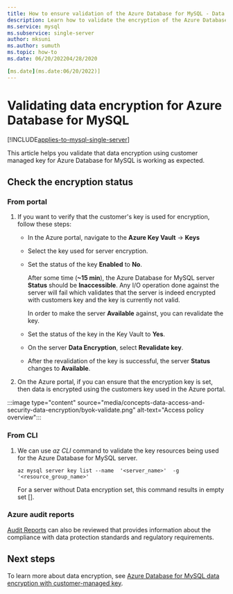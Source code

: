 ```yaml
---
title: How to ensure validation of the Azure Database for MySQL - Data encryption
description: Learn how to validate the encryption of the Azure Database for MySQL - Data encryption using the customers managed key.
ms.service: mysql
ms.subservice: single-server
author: mksuni
ms.author: sumuth
ms.topic: how-to
ms.date: 06/20/202204/28/2020

[ms.date](ms.date:06/20/2022)]
---
```


# Validating data encryption for Azure Database for MySQL

[!INCLUDE[applies-to-mysql-single-server](../includes/applies-to-mysql-single-server.md)]

This article helps you validate that data encryption using customer managed key for Azure Database for MySQL is working as expected.

## Check the encryption status

### From portal

1. If you want to verify that the customer's key is used for encryption, follow these steps:

    * In the Azure portal, navigate to the **Azure Key Vault** -> **Keys**
    * Select the key used for server encryption.
    * Set the status of the key **Enabled** to **No**.
  
       After some time (**~15 min**), the Azure Database for MySQL server **Status** should be **Inaccessible**. Any I/O operation done against the server will fail which validates that the server is indeed encrypted with customers key and the key is currently not valid.
    
       In order to make the server **Available** against, you can revalidate the key. 
    
    * Set the status of the key in the Key Vault to **Yes**.
    * On the server **Data Encryption**, select **Revalidate key**.
    * After the revalidation of the key is successful, the server **Status** changes to **Available**.

2. On the Azure portal, if you can ensure that the encryption key is set, then data is encrypted using the customers key used in the Azure portal.

  :::image type="content" source="media/concepts-data-access-and-security-data-encryption/byok-validate.png" alt-text="Access policy overview":::

### From CLI

1. We can use *az CLI* command to validate the key resources being used for the Azure Database for MySQL server.

    ```azurecli-interactive
   az mysql server key list --name  '<server_name>'  -g '<resource_group_name>'
    ```

    For a server without Data encryption set, this command results in empty set [].

### Azure audit reports

[Audit Reports](https://servicetrust.microsoft.com) can also be reviewed that provides information about the compliance with data protection standards and regulatory requirements.

## Next steps

To learn more about data encryption, see [Azure Database for MySQL data encryption with customer-managed key](concepts-data-encryption-mysql.md).